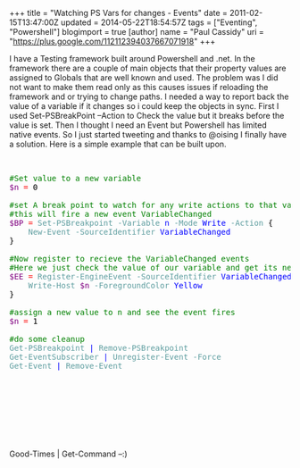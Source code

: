 +++
title = "Watching PS Vars for changes - Events"
date = 2011-02-15T13:47:00Z
updated = 2014-05-22T18:54:57Z
tags = ["Eventing", "Powershell"]
blogimport = true 
[author]
	name = "Paul Cassidy"
	uri = "https://plus.google.com/112112394037667071918"
+++

<p>I have a Testing framework built around Powershell and .net. In the framework there are a couple of main objects that their property values are assigned to Globals that are well known and used. The problem was I did not want to make them read only as this causes issues if reloading the framework and or trying to change paths. I needed a way to report back the value of a variable if it changes so i could keep the objects in sync. First I used Set-PSBreakPoint –Action to Check the value but it breaks before the value is set. Then I thought I need an Event but Powershell has limited native events. So I just started tweeting and thanks to @oising I finally have a solution. Here is a simple example that can be built upon. </p>  <p>&#160;</p>  <pre><span style="color: #008000">#Set value to a new variable<br /></span><span style="color: #800080">$n</span><span style="color: #000000"> </span><span style="color: #ff0000">=</span><span style="color: #000000"> </span><span style="color: #000000">0</span><span style="color: #000000"><br /><br /></span><span style="color: #008000">#set A break point to watch for any write actions to that variable<br />#this will fire a new event VariableChanged<br /></span><span style="color: #800080">$BP</span><span style="color: #000000"> </span><span style="color: #ff0000">=</span><span style="color: #000000"> </span><span style="color: #5f9ea0">Set-PSBreakpoint</span><span style="color: #000000"> </span><span style="color: #5f9ea0">-Variable</span><span style="color: #000000"> </span><span style="color: #0000ff">n</span><span style="color: #000000"> </span><span style="color: #5f9ea0">-Mode</span><span style="color: #000000"> </span><span style="color: #0000ff">Write</span><span style="color: #000000"> </span><span style="color: #5f9ea0">-Action</span><span style="color: #000000"> {<br />    </span><span style="color: #5f9ea0">New-Event</span><span style="color: #000000"> </span><span style="color: #5f9ea0">-SourceIdentifier</span><span style="color: #000000"> </span><span style="color: #0000ff">VariableChanged</span><span style="color: #000000"><br /></span><span style="color: #000000">}<br /><br /></span><span style="color: #008000">#Now register to recieve the VariableChanged events<br />#Here we just check the value of our variable and get its new value<br /></span><span style="color: #800080">$EE</span><span style="color: #000000"> </span><span style="color: #ff0000">=</span><span style="color: #000000"> </span><span style="color: #5f9ea0">Register-EngineEvent</span><span style="color: #000000"> </span><span style="color: #5f9ea0">-SourceIdentifier</span><span style="color: #000000"> </span><span style="color: #0000ff">VariableChanged</span><span style="color: #000000"> </span><span style="color: #5f9ea0">-Action</span><span style="color: #000000"> {<br />    </span><span style="color: #5f9ea0">Write-Host</span><span style="color: #000000"> </span><span style="color: #800080">$n</span><span style="color: #000000"> </span><span style="color: #5f9ea0">-ForegroundColor</span><span style="color: #000000"> </span><span style="color: #0000ff">Yellow</span><span style="color: #000000"><br />}<br /><br /></span><span style="color: #008000">#assign a new value to n and see the event fires<br /></span><span style="color: #800080">$n</span><span style="color: #000000"> </span><span style="color: #ff0000">=</span><span style="color: #000000"> </span><span style="color: #000000">1</span><span style="color: #000000"><br /><br /></span><span style="color: #008000">#do some cleanup<br /></span><span style="color: #5f9ea0">Get-PSBreakpoint</span><span style="color: #000000"> </span><span style="color: #0000ff">|</span><span style="color: #000000"> </span><span style="color: #5f9ea0">Remove-PSBreakpoint</span><span style="color: #000000"><br /></span><span style="color: #5f9ea0">Get-EventSubscriber</span><span style="color: #000000"> </span><span style="color: #0000ff">|</span><span style="color: #000000"> </span><span style="color: #5f9ea0">Unregister-Event</span><span style="color: #000000"> </span><span style="color: #5f9ea0">-Force</span><span style="color: #000000"><br /></span><span style="color: #5f9ea0">Get-Event</span><span style="color: #000000"> </span><span style="color: #0000ff">|</span><span style="color: #000000"> </span><span style="color: #5f9ea0">Remove-Event</span></pre><br /><br /><p>&#160;</p><br /><br /><p>Good-Times | Get-Command –:)</p>  
